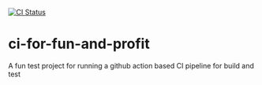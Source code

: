 [![CI Status](https://github.com/EvolveU-FSD/ci-for-fun-and-profit/workflows/cibuildandtest.js.yml/badge.svg)](https://github.com/EvolveU-FSD/ci-for-fun-and-profit/actions)

# ci-for-fun-and-profit

A fun test project for running a github action based CI pipeline for build and test
